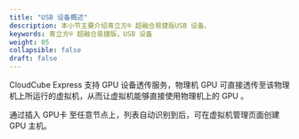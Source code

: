```yaml
---
title: "USB 设备概述"
description: 本小节主要介绍青立方® 超融合易捷版USB 设备。 
keywords: 青立方® 超融合易捷版，USB 设备
weight: 05
collapsible: false
draft: false
---
```


CloudCube Express 支持 GPU 设备透传服务，物理机 GPU 可直接透传至该物理机上所运行的虚拟机，从而让虚拟机能够直接使用物理机上的 GPU 。

通过插入 GPU卡 至任意节点上，列表自动识别到后，可在虚拟机管理页面创建 GPU 主机。
